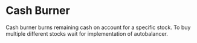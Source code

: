 # Cash Burner

Cash burner burns remaining cash on account for a specific stock.
To buy multiple different stocks wait for implementation of autobalancer.